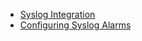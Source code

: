 - [Syslog Integration](https://helpcenter.veeam.com/docs/one/monitor/syslog_settings.html?ver=120)
- [Configuring Syslog Alarms](https://helpcenter.veeam.com/docs/one/monitor/configuring_syslog_alarms.html?ver=120)
